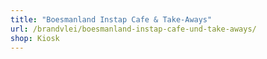 ```yaml
---
title: "Boesmanland Instap Cafe & Take-Aways"
url: /brandvlei/boesmanland-instap-cafe-und-take-aways/
shop: Kiosk
---
```

